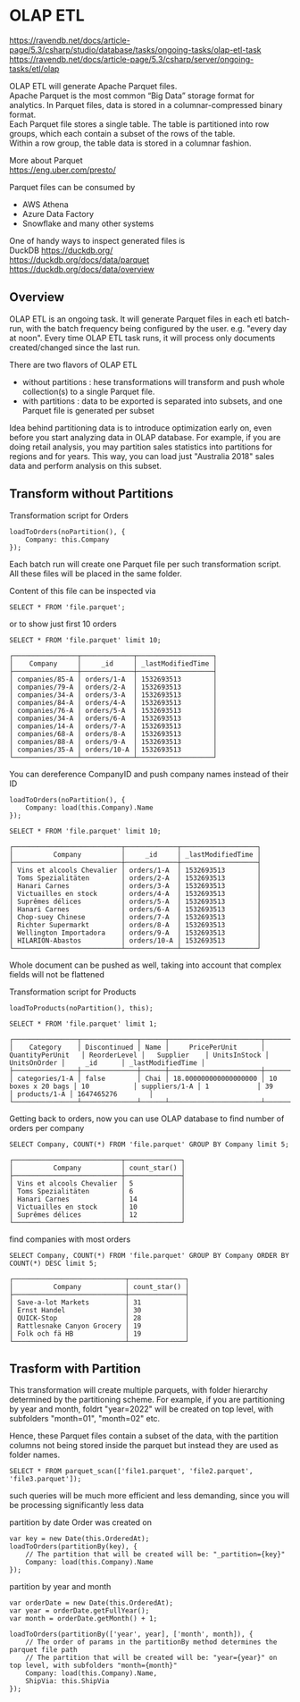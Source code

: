 ﻿# OLAP ETL

https://ravendb.net/docs/article-page/5.3/csharp/studio/database/tasks/ongoing-tasks/olap-etl-task
https://ravendb.net/docs/article-page/5.3/csharp/server/ongoing-tasks/etl/olap

OLAP ETL will generate Apache Parquet files.  
Apache Parquet is the most common “Big Data” storage format for analytics. In Parquet files, data is stored in a columnar-compressed binary format.   
Each Parquet file stores a single table. The table is partitioned into row groups, which each contain a subset of the rows of the table.   
Within a row group, the table data is stored in a columnar fashion.  

More about Parquet  
https://eng.uber.com/presto/

Parquet files can be consumed by 
- AWS Athena
- Azure Data Factory
- Snowflake
and many other systems 

One of handy ways to inspect generated files is  
DuckDB https://duckdb.org/  
https://duckdb.org/docs/data/parquet  
https://duckdb.org/docs/data/overview  

## Overview

OLAP ETL is an ongoing task. It will generate Parquet files in each etl batch-run, with the batch frequency 
being configured by the user. e.g. "every day at noon". Every time OLAP ETL task runs, it will process only
documents created/changed since the last run.

There are two flavors of OLAP ETL
- without partitions : hese transformations will transform and push whole collection(s) to a single Parquet file.
- with partitions : data to be exported is separated into subsets, and one Parquet file is generated per subset

Idea behind partitioning data is to introduce optimization early on, even before you start analyzing data
in OLAP database. For example, if you are doing retail analysis, you may partition sales statistics into partitions
for regions and for years. This way, you can load just "Australia 2018" sales data and perform analysis on this
subset.

## Transform without Partitions

Transformation script for Orders
```
loadToOrders(noPartition(), {
    Company: this.Company
});
```

Each batch run will create one Parquet file per such transformation script. All these files will be placed
in the same folder.

Content of this file can be inspected via

```
SELECT * FROM 'file.parquet';
```

or to show just first 10 orders

```
SELECT * FROM 'file.parquet' limit 10;
```

```
┌────────────────┬─────────────┬───────────────────┐
│    Company     │     _id     │ _lastModifiedTime │
├────────────────┼─────────────┼───────────────────┤
│ companies/85-A │ orders/1-A  │ 1532693513        │
│ companies/79-A │ orders/2-A  │ 1532693513        │
│ companies/34-A │ orders/3-A  │ 1532693513        │
│ companies/84-A │ orders/4-A  │ 1532693513        │
│ companies/76-A │ orders/5-A  │ 1532693513        │
│ companies/34-A │ orders/6-A  │ 1532693513        │
│ companies/14-A │ orders/7-A  │ 1532693513        │
│ companies/68-A │ orders/8-A  │ 1532693513        │
│ companies/88-A │ orders/9-A  │ 1532693513        │
│ companies/35-A │ orders/10-A │ 1532693513        │
└────────────────┴─────────────┴───────────────────┘
```

You can dereference CompanyID and push company names instead of their ID
```
loadToOrders(noPartition(), {
    Company: load(this.Company).Name
});
```

```
SELECT * FROM 'file.parquet' limit 10;
```

```
┌───────────────────────────┬─────────────┬───────────────────┐
│          Company          │     _id     │ _lastModifiedTime │
├───────────────────────────┼─────────────┼───────────────────┤
│ Vins et alcools Chevalier │ orders/1-A  │ 1532693513        │
│ Toms Spezialitäten        │ orders/2-A  │ 1532693513        │
│ Hanari Carnes             │ orders/3-A  │ 1532693513        │
│ Victuailles en stock      │ orders/4-A  │ 1532693513        │
│ Suprêmes délices          │ orders/5-A  │ 1532693513        │
│ Hanari Carnes             │ orders/6-A  │ 1532693513        │
│ Chop-suey Chinese         │ orders/7-A  │ 1532693513        │
│ Richter Supermarkt        │ orders/8-A  │ 1532693513        │
│ Wellington Importadora    │ orders/9-A  │ 1532693513        │
│ HILARION-Abastos          │ orders/10-A │ 1532693513        │
└───────────────────────────┴─────────────┴───────────────────┘
```

Whole document can be pushed as well, taking into account that complex fields will not be flattened

Transformation script for Products
```
loadToProducts(noPartition(), this);
```

```
SELECT * FROM 'file.parquet' limit 1;
```

```
┌────────────────┬──────────────┬──────┬───────────────────────┬────────────────────┬──────────────┬───────────────┬──────────────┬──────────────┬──────────────┬───────────────────┐
│    Category    │ Discontinued │ Name │     PricePerUnit      │  QuantityPerUnit   │ ReorderLevel │   Supplier    │ UnitsInStock │ UnitsOnOrder │     _id      │ _lastModifiedTime │
├────────────────┼──────────────┼──────┼───────────────────────┼────────────────────┼──────────────┼───────────────┼──────────────┼──────────────┼──────────────┼───────────────────┤
│ categories/1-A │ false        │ Chai │ 18.000000000000000000 │ 10 boxes x 20 bags │ 10           │ suppliers/1-A │ 1            │ 39           │ products/1-A │ 1647465276        │
└────────────────┴──────────────┴──────┴───────────────────────┴────────────────────┴──────────────┴───────────────┴──────────────┴──────────────┴──────────────┴───────────────────┘
```

Getting back to orders, now you can use OLAP database to 
find number of orders per company
```
SELECT Company, COUNT(*) FROM 'file.parquet' GROUP BY Company limit 5;
```

```
┌───────────────────────────┬──────────────┐
│          Company          │ count_star() │
├───────────────────────────┼──────────────┤
│ Vins et alcools Chevalier │ 5            │
│ Toms Spezialitäten        │ 6            │
│ Hanari Carnes             │ 14           │
│ Victuailles en stock      │ 10           │
│ Suprêmes délices          │ 12           │
└───────────────────────────┴──────────────┘
```

find companies with most orders
```
SELECT Company, COUNT(*) FROM 'file.parquet' GROUP BY Company ORDER BY COUNT(*) DESC limit 5;
```

```
┌────────────────────────────┬──────────────┐
│          Company           │ count_star() │
├────────────────────────────┼──────────────┤
│ Save-a-lot Markets         │ 31           │
│ Ernst Handel               │ 30           │
│ QUICK-Stop                 │ 28           │
│ Rattlesnake Canyon Grocery │ 19           │
│ Folk och fä HB             │ 19           │
└────────────────────────────┴──────────────┘
```

## Trasform with Partition

This transformation will create multiple parquets, with folder hierarchy determined by the partitioning scheme.
For example, if you are partitioning by year and month, foldrt "year=2022" will be created on top level, 
with subfolders "month=01", "month=02" etc.

Hence, these Parquet files contain a subset of the data, with the partition columns not being stored 
inside the parquet but instead they are used as folder names.

```
SELECT * FROM parquet_scan(['file1.parquet', 'file2.parquet', 'file3.parquet']);
```
such queries will be much more efficient and less demanding, since you will be processing
significantly less data

partition by date Order was created on
```
var key = new Date(this.OrderedAt);
loadToOrders(partitionBy(key), {
    // The partition that will be created will be: "_partition={key}"
    Company: load(this.Company).Name
});
```

partition by year and month
```
var orderDate = new Date(this.OrderedAt);
var year = orderDate.getFullYear();
var month = orderDate.getMonth() + 1;

loadToOrders(partitionBy(['year', year], ['month', month]), {
    // The order of params in the partitionBy method determines the parquet file path
    // The partition that will be created will be: "year={year}" on top level, with subfolders "month={month}"
    Company: load(this.Company).Name,
    ShipVia: this.ShipVia
});
```
